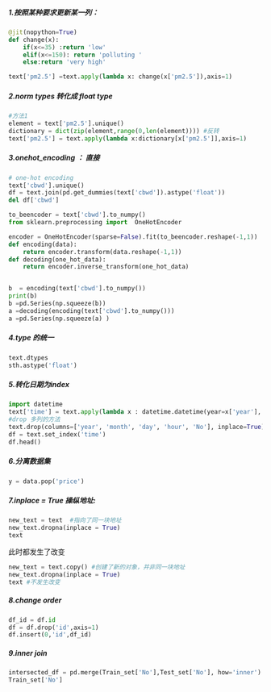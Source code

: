 

##### 1.按照某种要求更新某一列：

```python
@jit(nopython=True)
def change(x):
    if(x<=35) :return 'low'
    elif(x<=150): return 'polluting '
    else:return 'very high'

text['pm2.5'] =text.apply(lambda x: change(x['pm2.5']),axis=1)

```



##### 2.norm types 转化成 float type

```python
#方法1 
element = text['pm2.5'].unique()
dictionary = dict(zip(element,range(0,len(element)))) #反转
text['pm2.5'] = text.apply(lambda x:dictionary[x['pm2.5']],axis=1)
```



##### 3.onehot_encoding ： 直接

```python
# one-hot encoding
text['cbwd'].unique()
df = text.join(pd.get_dummies(text['cbwd']).astype('float'))
del df['cbwd']
```

```python
to_beencoder = text['cbwd'].to_numpy()
from sklearn.preprocessing import  OneHotEncoder

encoder = OneHotEncoder(sparse=False).fit(to_beencoder.reshape(-1,1))
def encoding(data):
    return encoder.transform(data.reshape(-1,1))
def decoding(one_hot_data):
    return encoder.inverse_transform(one_hot_data)


b  = encoding(text['cbwd'].to_numpy())
print(b)
b =pd.Series(np.squeeze(b))
a =decoding(encoding(text['cbwd'].to_numpy()))
a =pd.Series(np.squeeze(a) )
```



##### 4.type 的统一

```python
text.dtypes
sth.astype('float')
```



##### 5.转化日期为index

```python
import datetime
text['time'] = text.apply(lambda x : datetime.datetime(year=x['year'], month=x['month'], day=x['day'], hour=x['hour']), axis=1)
#drop 多列的方法
text.drop(columns=['year', 'month', 'day', 'hour', 'No'], inplace=True)
df = text.set_index('time')
df.head()
```



##### 6.分离数据集

```python
y = data.pop('price')
```



##### 7.inplace = True 操纵地址:

```python
new_text = text  #指向了同一块地址
new_text.dropna(inplace = True)
text
```

此时都发生了改变

```python
new_text = text.copy() #创建了新的对象，并非同一块地址
new_text.dropna(inplace = True)
text #不发生改变
```





##### 8.change order

```python
df_id = df.id
df = df.drop('id',axis=1)
df.insert(0,'id',df_id)
```



##### 9.inner join

```python
intersected_df = pd.merge(Train_set['No'],Test_set['No'], how='inner')
Train_set['No']
```





